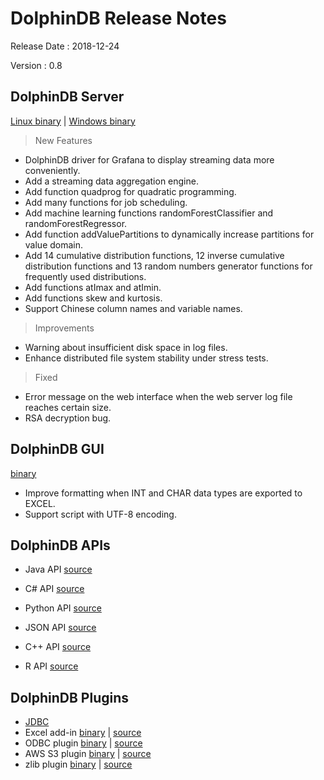 # DolphinDB Release Notes

Release Date : 2018-12-24

Version : 0.8

## DolphinDB Server
[Linux binary](http://www.dolphindb.com/downloads/DolphinDB_Linux_V0.7.zip) | [Windows binary](http://www.dolphindb.com/downloads/DolphinDB_Win_V0.7.zip)

> New Features

* DolphinDB driver for Grafana to display streaming data more conveniently.
* Add a streaming data aggregation engine.
* Add function quadprog for quadratic programming.
* Add many functions for job scheduling.
* Add machine learning functions randomForestClassifier and randomForestRegressor.
* Add function addValuePartitions to dynamically increase partitions for value domain. 
* Add 14 cumulative distribution functions, 12 inverse cumulative distribution functions and 13 random numbers generator functions for frequently used distributions.
* Add functions atImax and atImin.
* Add functions skew and kurtosis.
* Support Chinese column names and variable names.

> Improvements

* Warning about insufficient disk space in log files.
* Enhance distributed file system stability under stress tests.

> Fixed

* Error message on the web interface when the web server log file reaches certain size.
* RSA decryption bug.

## DolphinDB GUI
[binary](http://www.dolphindb.com/downloads/DolphinDB_GUI_V0.8.zip)

*  Improve formatting when INT and CHAR data types are exported to EXCEL.
*  Support script with UTF-8 encoding.

## DolphinDB APIs
* Java API [source](https://github.com/dolphindb/api-java)

* C# API [source](https://github.com/dolphindb/api-csharp)

* Python API [source](https://github.com/dolphindb/api-python3)

* JSON API [source](https://github.com/dolphindb/api-json)

* C++ API [source](https://github.com/dolphindb/api-cplusplus)

* R API [source](https://github.com/dolphindb/api-r)

## DolphinDB Plugins
* [JDBC](https://github.com/dolphindb/jdbc)
* Excel add-in [binary](http://www.dolphindb.com/downloads/DolphinDB_Excel_V0.7.zip) | [source](https://github.com/dolphindb/release/blob/master/0.7/DolphinDB_Excel_V0.7_src.zip)
* ODBC plugin [binary](http://www.dolphindb.com/downloads/ODBC_V0.7.zip) | [source](https://github.com/dolphindb/release/blob/master/0.7/DolphinDB_Plugin_V0.7_src.zip)
* AWS S3 plugin [binary](http://www.dolphindb.com/downloads/AWSS3_V0.7.zip) | [source](https://github.com/dolphindb/release/blob/master/0.7/DolphinDB_Plugin_V0.7_src.zip)
* zlib plugin [binary](http://www.dolphindb.com/downloads/ZLIB_V0.7.zip) | [source](https://github.com/dolphindb/release/blob/master/0.7/DolphinDB_Plugin_V0.7_src.zip)
